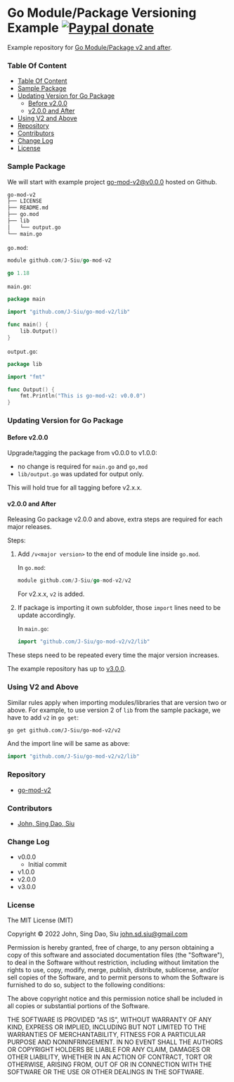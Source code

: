 # Go Module/Package Versioning Example [![Paypal donate](https://www.paypalobjects.com/en_US/i/btn/btn_donate_LG.gif)](https://www.paypal.com/donate/?business=HZF49NM9D35SJ&no_recurring=0&currency_code=CAD)

Example repository for [Go Module/Package v2 and after](https://johnsiu.com/blog/go-mod-v2/).

### Table Of Content
<!-- TOC -->

- [Table Of Content](#table-of-content)
- [Sample Package](#sample-package)
- [Updating Version for Go Package](#updating-version-for-go-package)
  - [Before v2.0.0](#before-v200)
  - [v2.0.0 and After](#v200-and-after)
- [Using V2 and Above](#using-v2-and-above)
- [Repository](#repository)
- [Contributors](#contributors)
- [Change Log](#change-log)
- [License](#license)

<!-- /TOC -->
<!--more-->
### Sample Package

We will start with example project [go-mod-v2@v0.0.0](https://github.com/J-Siu/go-mod-v2/tree/v0.0.0) hosted on Github.

```sh
go-mod-v2
├── LICENSE
├── README.md
├── go.mod
├── lib
│   └── output.go
└── main.go
```

`go.mod`:
```go
module github.com/J-Siu/go-mod-v2

go 1.18
```

`main.go`:
```go
package main

import "github.com/J-Siu/go-mod-v2/lib"

func main() {
	lib.Output()
}
```

`output.go`:
```go
package lib

import "fmt"

func Output() {
	fmt.Println("This is go-mod-v2: v0.0.0")
}
```

### Updating Version for Go Package

#### Before v2.0.0

Upgrade/tagging the package from v0.0.0 to v1.0.0:
- no change is required for `main.go` and `go,mod`
- `lib/output.go` was updated for output only.

This will hold true for all tagging before v2.x.x.

#### v2.0.0 and After

Releasing Go package v2.0.0 and above, extra steps are required for each major releases.

Steps:

1. Add `/v<major version>` to the end of module line inside `go.mod`.

    In `go.mod`:
    ```go
    module github.com/J-Siu/go-mod-v2/v2
    ```
    For v2.x.x, `v2` is added.

2. If package is importing it own subfolder, those `import` lines need to be update accordingly.

    In `main.go`:
    ```go
    import "github.com/J-Siu/go-mod-v2/v2/lib"
    ```

These steps need to be repeated every time the major version increases.

The example repository has up to [v3.0.0](https://github.com/J-Siu/go-mod-v2/tree/v3.0.0).

### Using V2 and Above

Similar rules apply when importing modules/libraries that are version two or above. For example, to use version 2 of `lib` from the sample package, we have to add `v2` in `go get`:

```sh
go get github.com/J-Siu/go-mod-v2/v2
```

And the import line will be same as above:

```go
import "github.com/J-Siu/go-mod-v2/v2/lib"
```

### Repository

- [go-mod-v2](https://github.com/J-Siu/go-mod-v2)

### Contributors

- [John, Sing Dao, Siu](https://github.com/J-Siu)

### Change Log

- v0.0.0
  - Initial commit
- v1.0.0
- v2.0.0
- v3.0.0

### License

The MIT License (MIT)

Copyright © 2022 John, Sing Dao, Siu <john.sd.siu@gmail.com>

Permission is hereby granted, free of charge, to any person obtaining a copy of this software and associated documentation files (the "Software"), to deal in the Software without restriction, including without limitation the rights to use, copy, modify, merge, publish, distribute, sublicense, and/or sell copies of the Software, and to permit persons to whom the Software is furnished to do so, subject to the following conditions:

The above copyright notice and this permission notice shall be included in all copies or substantial portions of the Software.

THE SOFTWARE IS PROVIDED "AS IS", WITHOUT WARRANTY OF ANY KIND, EXPRESS OR IMPLIED, INCLUDING BUT NOT LIMITED TO THE WARRANTIES OF MERCHANTABILITY, FITNESS FOR A PARTICULAR PURPOSE AND NONINFRINGEMENT. IN NO EVENT SHALL THE AUTHORS OR COPYRIGHT HOLDERS BE LIABLE FOR ANY CLAIM, DAMAGES OR OTHER LIABILITY, WHETHER IN AN ACTION OF CONTRACT, TORT OR OTHERWISE, ARISING FROM, OUT OF OR IN CONNECTION WITH THE SOFTWARE OR THE USE OR OTHER DEALINGS IN THE SOFTWARE.
